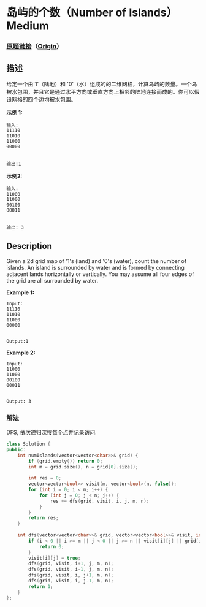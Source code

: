 # 岛屿的个数（Number of Islands）Medium
### [原题链接](https://leetcode-cn.com/problems/number-of-islands)（[Origin](https://leetcode.com/problems/number-of-islands)）
## 描述

给定一个由'1'（陆地）和 '0'（水）组成的的二维网格，计算岛屿的数量。一个岛被水包围，并且它是通过水平方向或垂直方向上相邻的陆地连接而成的。你可以假设网格的四个边均被水包围。

**示例 1:**
```
输入:
11110
11010
11000
00000


输出:1
```

**示例2:**
```
输入:
11000
11000
00100
00011


输出: 3
```

## Description
Given a 2d grid map of &#39;1&#39;s (land) and &#39;0&#39;s (water), count the number of islands. An island is surrounded by water and is formed by connecting adjacent lands horizontally or vertically. You may assume all four edges of the grid are all surrounded by water.

**Example 1:**
```
Input:
11110
11010
11000
00000


Output:1
```

**Example 2:**
```
Input:
11000
11000
00100
00011


Output: 3
```

### 解法
DFS, 依次递归深搜每个点并记录访问.
```c++
class Solution {
public:
    int numIslands(vector<vector<char>>& grid) {
        if (grid.empty()) return 0;
        int m = grid.size(), n = grid[0].size();
            
        int res = 0;
        vector<vector<bool>> visit(m, vector<bool>(n, false));
        for (int i = 0; i < m; i++) {
            for (int j = 0; j < n; j++) {
                res += dfs(grid, visit, i, j, m, n);
            }
        }
        return res;
    }
    
    int dfs(vector<vector<char>>& grid, vector<vector<bool>>& visit, int i, int j, int m, int n) {
        if (i < 0 || i >= m || j < 0 || j >= n || visit[i][j] || grid[i][j] != '1') {
            return 0;
        }
        visit[i][j] = true;
        dfs(grid, visit, i+1, j, m, n);
        dfs(grid, visit, i-1, j, m, n);
        dfs(grid, visit, i, j+1, m, n);
        dfs(grid, visit, i, j-1, m, n);
        return 1;
    }
};
```